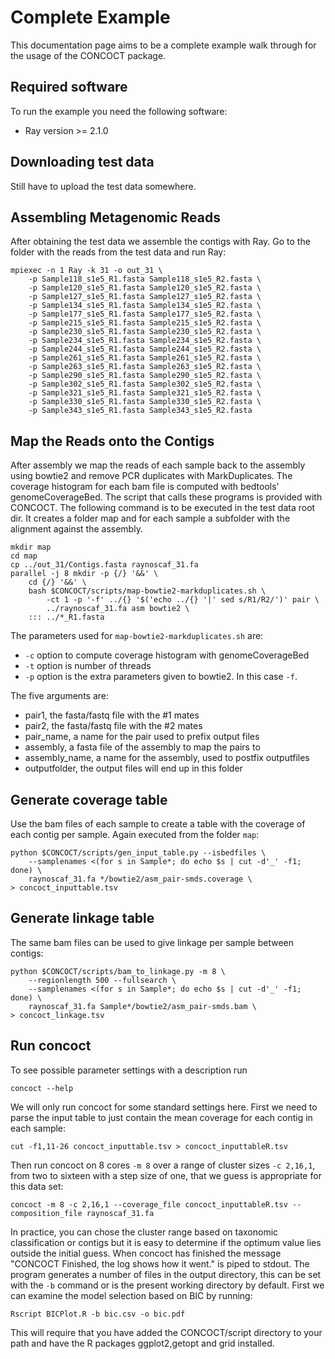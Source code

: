 Complete Example
================
This documentation page aims to be a complete example walk through for the usage of the CONCOCT package.


Required software
----------------------
To run the example you need the following software:
* Ray version >= 2.1.0

Downloading test data
-----------------------
Still have to upload the test data somewhere.

Assembling Metagenomic Reads
----------------------------
After obtaining the test data we assemble the contigs with Ray.
Go to the folder with the reads from the test data and run Ray:

    mpiexec -n 1 Ray -k 31 -o out_31 \
        -p Sample118_s1e5_R1.fasta Sample118_s1e5_R2.fasta \
        -p Sample120_s1e5_R1.fasta Sample120_s1e5_R2.fasta \
        -p Sample127_s1e5_R1.fasta Sample127_s1e5_R2.fasta \
        -p Sample134_s1e5_R1.fasta Sample134_s1e5_R2.fasta \
        -p Sample177_s1e5_R1.fasta Sample177_s1e5_R2.fasta \
        -p Sample215_s1e5_R1.fasta Sample215_s1e5_R2.fasta \
        -p Sample230_s1e5_R1.fasta Sample230_s1e5_R2.fasta \
        -p Sample234_s1e5_R1.fasta Sample234_s1e5_R2.fasta \
        -p Sample244_s1e5_R1.fasta Sample244_s1e5_R2.fasta \
        -p Sample261_s1e5_R1.fasta Sample261_s1e5_R2.fasta \
        -p Sample263_s1e5_R1.fasta Sample263_s1e5_R2.fasta \
        -p Sample290_s1e5_R1.fasta Sample290_s1e5_R2.fasta \
        -p Sample302_s1e5_R1.fasta Sample302_s1e5_R2.fasta \
        -p Sample321_s1e5_R1.fasta Sample321_s1e5_R2.fasta \
        -p Sample330_s1e5_R1.fasta Sample330_s1e5_R2.fasta \
        -p Sample343_s1e5_R1.fasta Sample343_s1e5_R2.fasta

Map the Reads onto the Contigs
------------------------------
After assembly we map the reads of each sample back to the assembly using bowtie2 and remove PCR duplicates with MarkDuplicates. The coverage histogram for each bam file is computed with bedtools' genomeCoverageBed. The script that calls these programs is provided with CONCOCT. The following command is to be executed in the test data root dir. It creates a folder map and for each sample a subfolder with the alignment against the assembly.

    mkdir map
    cd map
    cp ../out_31/Contigs.fasta raynoscaf_31.fa
    parallel -j 8 mkdir -p {/} '&&' \
        cd {/} '&&' \
        bash $CONCOCT/scripts/map-bowtie2-markduplicates.sh \
            -ct 1 -p '-f' ../{} '$('echo ../{} '|' sed s/R1/R2/')' pair \
            ../raynoscaf_31.fa asm bowtie2 \
        ::: ../*_R1.fasta

The parameters used for `map-bowtie2-markduplicates.sh` are:

* `-c` option to compute coverage histogram with genomeCoverageBed
* `-t` option is number of threads
* `-p` option is the extra parameters given to bowtie2. In this case `-f`.

The five arguments are:
* pair1, the fasta/fastq file with the #1 mates
* pair2, the fasta/fastq file with the #2 mates
* pair_name, a name for the pair used to prefix output files
* assembly, a fasta file of the assembly to map the pairs to
* assembly_name, a name for the assembly, used to postfix outputfiles
* outputfolder, the output files will end up in this folder

Generate coverage table
------------------------
Use the bam files of each sample to create a table with the coverage of each contig per sample. Again executed from the folder `map`:

    python $CONCOCT/scripts/gen_input_table.py --isbedfiles \
        --samplenames <(for s in Sample*; do echo $s | cut -d'_' -f1; done) \
        raynoscaf_31.fa */bowtie2/asm_pair-smds.coverage \
    > concoct_inputtable.tsv

Generate linkage table
------------------------
The same bam files can be used to give linkage per sample between contigs:

    python $CONCOCT/scripts/bam_to_linkage.py -m 8 \
        --regionlength 500 --fullsearch \
        --samplenames <(for s in Sample*; do echo $s | cut -d'_' -f1; done) \
        raynoscaf_31.fa Sample*/bowtie2/asm_pair-smds.bam \
    > concoct_linkage.tsv

Run concoct
-----------
To see possible parameter settings with a description run

    concoct --help

We will only run concoct for some standard settings here. First we need to parse the input table to just contain the mean coverage for each contig in each sample:

    cut -f1,11-26 concoct_inputtable.tsv > concoct_inputtableR.tsv

Then run concoct on 8 cores `-m 8` over a range of cluster sizes `-c 2,16,1`, from two to sixteen with a step size of one, that we guess is appropriate for this data set:

    concoct -m 8 -c 2,16,1 --coverage_file concoct_inputtableR.tsv --composition_file raynoscaf_31.fa

In practice, you can chose the cluster range based on taxonomic classification or contigs but it is easy to determine if the optimum value lies outside the initial guess. When concoct has finished the message "CONCOCT Finished, the log shows how it went." is piped to stdout. The program generates a number of files in the output directory, this can be set with the `-b` command or is the present working directory by default. First we can examine the model selection based on BIC by running:

    Rscript BICPlot.R -b bic.csv -o bic.pdf

This will require that you have added the CONCOCT/script directory to your path and have the R packages ggplot2,getopt and grid installed. 
